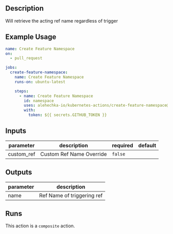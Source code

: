 <!-- action-docs-description -->
## Description

Will retrieve the acting ref name regardless of trigger


<!-- action-docs-description -->

## Example Usage

```yaml
name: Create Feature Namespace
on:
  - pull_request

jobs:
  create-feature-namespace:
    name: Create Feature Namespace
    runs-on: ubuntu-latest

    steps:
      - name: Create Feature Namespace
        id: namespace
        uses: alehechka-io/kubernetes-actions/create-feature-namespace@main
        with:
          token: ${{ secrets.GITHUB_TOKEN }}
```

<!-- action-docs-inputs -->
## Inputs

| parameter | description | required | default |
| - | - | - | - |
| custom_ref | Custom Ref Name Override | `false` |  |



<!-- action-docs-inputs -->

<!-- action-docs-outputs -->
## Outputs

| parameter | description |
| - | - |
| name | Ref Name of triggering ref |



<!-- action-docs-outputs -->

<!-- action-docs-runs -->
## Runs

This action is a `composite` action.


<!-- action-docs-runs -->
